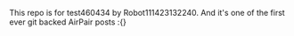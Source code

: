 This repo is for test460434 by Robot111423132240. And it's one of the first ever git backed AirPair posts :{}